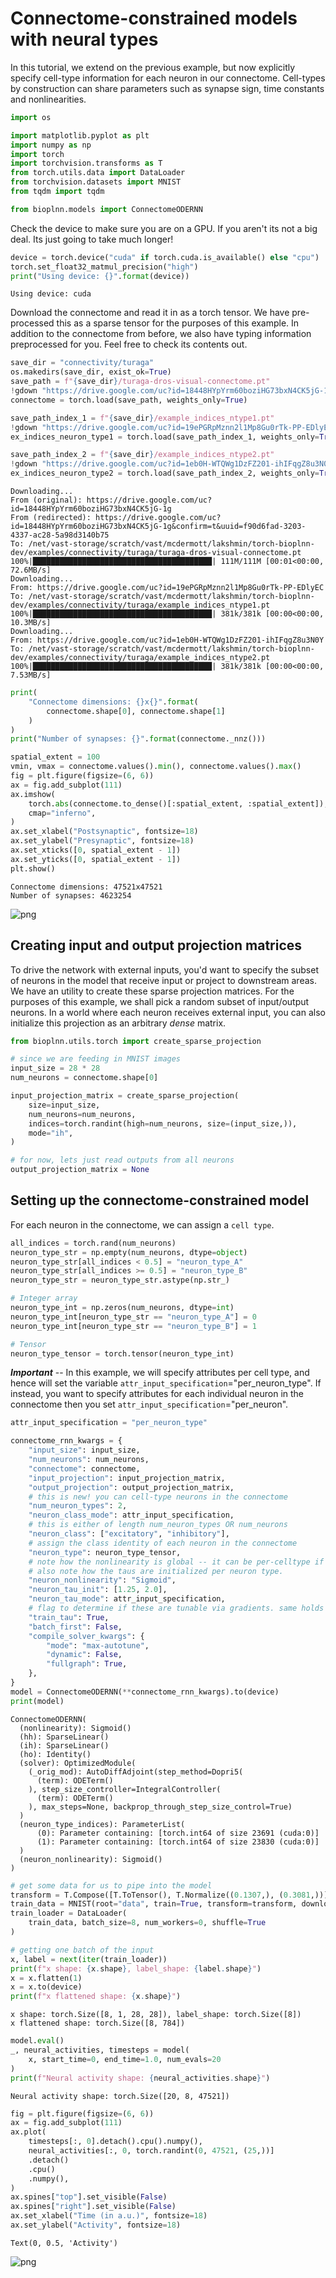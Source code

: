 # Connectome-constrained models with neural types

In this tutorial, we extend on the previous example, but now explicitly specify cell-type information for each neuron in our connectome. Cell-types by construction can share parameters such as synapse sign, time constants and nonlinearities.


```python
import os

import matplotlib.pyplot as plt
import numpy as np
import torch
import torchvision.transforms as T
from torch.utils.data import DataLoader
from torchvision.datasets import MNIST
from tqdm import tqdm

from bioplnn.models import ConnectomeODERNN
```

Check the device to make sure you are on a GPU. If you aren't its not a big deal. Its just going to take much longer!


```python
device = torch.device("cuda" if torch.cuda.is_available() else "cpu")
torch.set_float32_matmul_precision("high")
print("Using device: {}".format(device))
```

    Using device: cuda


Download the connectome and read it in as a torch tensor. We have pre-processed this as a sparse tensor for the purposes of this example.
In addition to the connectome from before, we also have typing information preprocessed for you. Feel free to check its contents out.


```python
save_dir = "connectivity/turaga"
os.makedirs(save_dir, exist_ok=True)
save_path = f"{save_dir}/turaga-dros-visual-connectome.pt"
!gdown "https://drive.google.com/uc?id=18448HYpYrm60boziHG73bxN4CK5jG-1g" -O "{save_path}"
connectome = torch.load(save_path, weights_only=True)

save_path_index_1 = f"{save_dir}/example_indices_ntype1.pt"
!gdown "https://drive.google.com/uc?id=19ePGRpMznn2l1Mp8Gu0rTk-PP-EDlyEC" -O "{save_path_index_1}"
ex_indices_neuron_type1 = torch.load(save_path_index_1, weights_only=True)

save_path_index_2 = f"{save_dir}/example_indices_ntype2.pt"
!gdown "https://drive.google.com/uc?id=1eb0H-WTQWg1DzFZ201-ihIFqgZ8u3N0Y" -O "{save_path_index_2}"
ex_indices_neuron_type2 = torch.load(save_path_index_2, weights_only=True)
```

    Downloading...
    From (original): https://drive.google.com/uc?id=18448HYpYrm60boziHG73bxN4CK5jG-1g
    From (redirected): https://drive.google.com/uc?id=18448HYpYrm60boziHG73bxN4CK5jG-1g&confirm=t&uuid=f90d6fad-3203-4337-ac28-5a98d3140b75
    To: /net/vast-storage/scratch/vast/mcdermott/lakshmin/torch-bioplnn-dev/examples/connectivity/turaga/turaga-dros-visual-connectome.pt
    100%|████████████████████████████████████████| 111M/111M [00:01<00:00, 72.6MB/s]
    Downloading...
    From: https://drive.google.com/uc?id=19ePGRpMznn2l1Mp8Gu0rTk-PP-EDlyEC
    To: /net/vast-storage/scratch/vast/mcdermott/lakshmin/torch-bioplnn-dev/examples/connectivity/turaga/example_indices_ntype1.pt
    100%|████████████████████████████████████████| 381k/381k [00:00<00:00, 10.3MB/s]
    Downloading...
    From: https://drive.google.com/uc?id=1eb0H-WTQWg1DzFZ201-ihIFqgZ8u3N0Y
    To: /net/vast-storage/scratch/vast/mcdermott/lakshmin/torch-bioplnn-dev/examples/connectivity/turaga/example_indices_ntype2.pt
    100%|████████████████████████████████████████| 381k/381k [00:00<00:00, 7.53MB/s]



```python
print(
    "Connectome dimensions: {}x{}".format(
        connectome.shape[0], connectome.shape[1]
    )
)
print("Number of synapses: {}".format(connectome._nnz()))

spatial_extent = 100
vmin, vmax = connectome.values().min(), connectome.values().max()
fig = plt.figure(figsize=(6, 6))
ax = fig.add_subplot(111)
ax.imshow(
    torch.abs(connectome.to_dense()[:spatial_extent, :spatial_extent]),
    cmap="inferno",
)
ax.set_xlabel("Postsynaptic", fontsize=18)
ax.set_ylabel("Presynaptic", fontsize=18)
ax.set_xticks([0, spatial_extent - 1])
ax.set_yticks([0, spatial_extent - 1])
plt.show()
```

    Connectome dimensions: 47521x47521
    Number of synapses: 4623254



![png](connectome_forward_neuron_types_files/connectome_forward_neuron_types_6_1.png)


## Creating input and output projection matrices
To drive the network with external inputs, you'd want to specify the subset of neurons in the model that receive input or project to downstream areas. We have an utility to create these sparse projection matrices. For the purposes of this example, we shall pick a random subset of input/output neurons.
In a world where each neuron receives external input, you can also initialize this projection as an arbitrary *dense* matrix.


```python
from bioplnn.utils.torch import create_sparse_projection

# since we are feeding in MNIST images
input_size = 28 * 28
num_neurons = connectome.shape[0]

input_projection_matrix = create_sparse_projection(
    size=input_size,
    num_neurons=num_neurons,
    indices=torch.randint(high=num_neurons, size=(input_size,)),
    mode="ih",
)

# for now, lets just read outputs from all neurons
output_projection_matrix = None
```

## Setting up the connectome-constrained model

For each neuron in the connectome, we can assign a `cell type`.


```python
all_indices = torch.rand(num_neurons)
neuron_type_str = np.empty(num_neurons, dtype=object)
neuron_type_str[all_indices < 0.5] = "neuron_type_A"
neuron_type_str[all_indices >= 0.5] = "neuron_type_B"
neuron_type_str = neuron_type_str.astype(np.str_)

# Integer array
neuron_type_int = np.zeros(num_neurons, dtype=int)
neuron_type_int[neuron_type_str == "neuron_type_A"] = 0
neuron_type_int[neuron_type_str == "neuron_type_B"] = 1

# Tensor
neuron_type_tensor = torch.tensor(neuron_type_int)
```

***Important*** -- In this example, we will specify attributes per cell type, and hence will set the variable `attr_input_specification`="per_neuron_type". If instead, you want to specify attributes for each individual neuron in the connectome then you set `attr_input_specification`="per_neuron".


```python
attr_input_specification = "per_neuron_type"

connectome_rnn_kwargs = {
    "input_size": input_size,
    "num_neurons": num_neurons,
    "connectome": connectome,
    "input_projection": input_projection_matrix,
    "output_projection": output_projection_matrix,
    # this is new! you can cell-type neurons in the connectome
    "num_neuron_types": 2,
    "neuron_class_mode": attr_input_specification,
    # this is either of length num_neuron_types OR num_neurons
    "neuron_class": ["excitatory", "inhibitory"],
    # assign the class identity of each neuron in the connectome
    "neuron_type": neuron_type_tensor,
    # note how the nonlinearity is global -- it can be per-celltype if needed
    # also note how the taus are initialized per neuron type.
    "neuron_nonlinearity": "Sigmoid",
    "neuron_tau_init": [1.25, 2.0],
    "neuron_tau_mode": attr_input_specification,
    # flag to determine if these are tunable via gradients. same holds true for synaptic gains.
    "train_tau": True,
    "batch_first": False,
    "compile_solver_kwargs": {
        "mode": "max-autotune",
        "dynamic": False,
        "fullgraph": True,
    },
}
model = ConnectomeODERNN(**connectome_rnn_kwargs).to(device)
print(model)
```

    ConnectomeODERNN(
      (nonlinearity): Sigmoid()
      (hh): SparseLinear()
      (ih): SparseLinear()
      (ho): Identity()
      (solver): OptimizedModule(
        (_orig_mod): AutoDiffAdjoint(step_method=Dopri5(
          (term): ODETerm()
        ), step_size_controller=IntegralController(
          (term): ODETerm()
        ), max_steps=None, backprop_through_step_size_control=True)
      )
      (neuron_type_indices): ParameterList(
          (0): Parameter containing: [torch.int64 of size 23691 (cuda:0)]
          (1): Parameter containing: [torch.int64 of size 23830 (cuda:0)]
      )
      (neuron_nonlinearity): Sigmoid()
    )



```python
# get some data for us to pipe into the model
transform = T.Compose([T.ToTensor(), T.Normalize((0.1307,), (0.3081,))])
train_data = MNIST(root="data", train=True, transform=transform, download=True)
train_loader = DataLoader(
    train_data, batch_size=8, num_workers=0, shuffle=True
)
```


```python
# getting one batch of the input
x, label = next(iter(train_loader))
print(f"x shape: {x.shape}, label_shape: {label.shape}")
x = x.flatten(1)
x = x.to(device)
print(f"x flattened shape: {x.shape}")
```

    x shape: torch.Size([8, 1, 28, 28]), label_shape: torch.Size([8])
    x flattened shape: torch.Size([8, 784])



```python
model.eval()
_, neural_activities, timesteps = model(
    x, start_time=0, end_time=1.0, num_evals=20
)
print(f"Neural activity shape: {neural_activities.shape}")
```

    Neural activity shape: torch.Size([20, 8, 47521])



```python
fig = plt.figure(figsize=(6, 6))
ax = fig.add_subplot(111)
ax.plot(
    timesteps[:, 0].detach().cpu().numpy(),
    neural_activities[:, 0, torch.randint(0, 47521, (25,))]
    .detach()
    .cpu()
    .numpy(),
)
ax.spines["top"].set_visible(False)
ax.spines["right"].set_visible(False)
ax.set_xlabel("Time (in a.u.)", fontsize=18)
ax.set_ylabel("Activity", fontsize=18)
```




    Text(0, 0.5, 'Activity')




![png](connectome_forward_neuron_types_files/connectome_forward_neuron_types_17_1.png)

